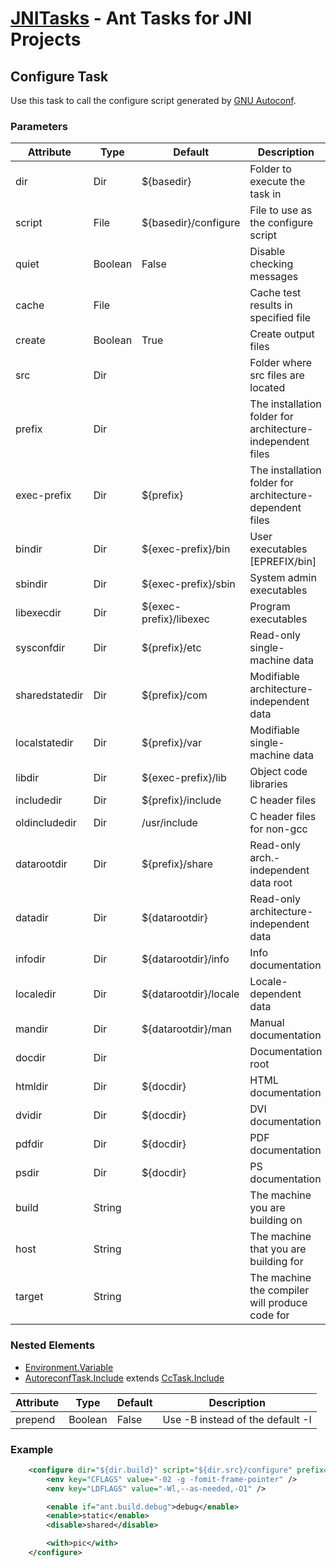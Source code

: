 [JNITasks](https://github.com/kwhat/jnitasks/) - Ant Tasks for JNI Projects
===========================================================================

## Configure Task

Use this task to call the configure script generated by
[GNU Autoconf](http://www.gnu.org/software/autoconf/).


### Parameters

| Attribute      | Type    | Default                | Description
|----------------|---------|------------------------|------------------------------------------------------------------
| dir            | Dir     | ${basedir}             | Folder to execute the task in
| script         | File    | ${basedir}/configure   | File to use as the configure script
| quiet          | Boolean | False                  | Disable checking messages
| cache          | File    |                        | Cache test results in specified file
| create         | Boolean | True                   | Create output files
| src            | Dir     |                        | Folder where src files are located
| prefix         | Dir     |                        | The installation folder for architecture-independent files
| exec-prefix    | Dir     | ${prefix}              | The installation folder for architecture-dependent files
| bindir         | Dir     | ${exec-prefix}/bin     | User executables [EPREFIX/bin]
| sbindir        | Dir     | ${exec-prefix}/sbin    | System admin executables
| libexecdir     | Dir     | ${exec-prefix}/libexec | Program executables
| sysconfdir     | Dir     | ${prefix}/etc          | Read-only single-machine data
| sharedstatedir | Dir     | ${prefix}/com          | Modifiable architecture-independent data
| localstatedir  | Dir     | ${prefix}/var          | Modifiable single-machine data
| libdir         | Dir     | ${exec-prefix}/lib     | Object code libraries
| includedir     | Dir     | ${prefix}/include      | C header files
| oldincludedir  | Dir     | /usr/include           | C header files for non-gcc
| datarootdir    | Dir     | ${prefix}/share        | Read-only arch.-independent data root
| datadir        | Dir     | ${datarootdir}         | Read-only architecture-independent data
| infodir        | Dir     | ${datarootdir}/info    | Info documentation
| localedir      | Dir     | ${datarootdir}/locale  | Locale-dependent data
| mandir         | Dir     | ${datarootdir}/man     | Manual documentation
| docdir         | Dir     |                        | Documentation root
| htmldir        | Dir     | ${docdir}              | HTML documentation
| dvidir         | Dir     | ${docdir}              | DVI documentation
| pdfdir         | Dir     | ${docdir}              | PDF documentation
| psdir          | Dir     | ${docdir}              | PS documentation
| build          | String  |                        | The machine you are building on
| host           | String  |                        | The machine that you are building for
| target         | String  |                        | The machine the compiler will produce code for


### Nested Elements

* [Environment.Variable](https://ant.apache.org/manual/Tasks/exec.html#env)
* [AutoreconfTask.Include](AUTORECONF.md) extends [CcTask.Include](CC.md)

| Attribute      | Type    | Default                | Description
|----------------|---------|------------------------|------------------------------------------------------------------
| prepend        | Boolean | False                  | Use -B instead of the default -I


### Example

```XML
	<configure dir="${dir.build}" script="${dir.src}/configure" prefix="${dir.install}">
		<env key="CFLAGS" value="-02 -g -fomit-frame-pointer" />
		<env key="LDFLAGS" value="-Wl,--as-needed,-O1" />

		<enable if="ant.build.debug">debug</enable>
		<enable>static</enable>
		<disable>shared</disable>

		<with>pic</with>
	</configure>
```
